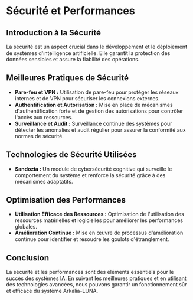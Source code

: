 # Sécurité et Performances

## Introduction à la Sécurité

La sécurité est un aspect crucial dans le développement et le déploiement de systèmes d'intelligence artificielle. Elle garantit la protection des données sensibles et assure la fiabilité des opérations.

## Meilleures Pratiques de Sécurité

- **Pare-feu et VPN :** Utilisation de pare-feu pour protéger les réseaux internes et de VPN pour sécuriser les connexions externes.
- **Authentification et Autorisation :** Mise en place de mécanismes d'authentification forte et de gestion des autorisations pour contrôler l'accès aux ressources.
- **Surveillance et Audit :** Surveillance continue des systèmes pour détecter les anomalies et audit régulier pour assurer la conformité aux normes de sécurité.

## Technologies de Sécurité Utilisées

- **Sandozia :** Un module de cybersécurité cognitive qui surveille le comportement du système et renforce la sécurité grâce à des mécanismes adaptatifs.

## Optimisation des Performances

- **Utilisation Efficace des Ressources :** Optimisation de l'utilisation des ressources matérielles et logicielles pour améliorer les performances globales.
- **Amélioration Continue :** Mise en œuvre de processus d'amélioration continue pour identifier et résoudre les goulots d'étranglement.

## Conclusion

La sécurité et les performances sont des éléments essentiels pour le succès des systèmes IA. En suivant les meilleures pratiques et en utilisant des technologies avancées, nous pouvons garantir un fonctionnement sûr et efficace du système Arkalia-LUNA. 